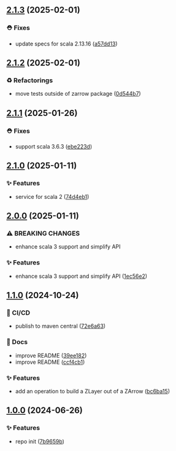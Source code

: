 ## [2.1.3](https://github.com/broij/zarrow/compare/v2.1.2...v2.1.3) (2025-02-01)

### ⛑️ Fixes

* update specs for scala 2.13.16 ([a57dd13](https://github.com/broij/zarrow/commit/a57dd134609a9ba3ae4e6fcd1995a394c2218ede))

## [2.1.2](https://github.com/broij/zarrow/compare/v2.1.1...v2.1.2) (2025-02-01)

### ♻️ Refactorings

* move tests outside of zarrow package ([0d544b7](https://github.com/broij/zarrow/commit/0d544b7c71394d530039c602ff37188ca9e040c2))

## [2.1.1](https://github.com/broij/zarrow/compare/v2.1.0...v2.1.1) (2025-01-26)

### ⛑️ Fixes

* support scala 3.6.3 ([ebe223d](https://github.com/broij/zarrow/commit/ebe223d920fc5d8fc9c849660c8ca8249f57c059))

## [2.1.0](https://github.com/broij/zarrow/compare/v2.0.0...v2.1.0) (2025-01-11)

### ✨ Features

* service for scala 2 ([74d4eb1](https://github.com/broij/zarrow/commit/74d4eb1a6bae20ce256415e09d95b2a3d8eff068))

## [2.0.0](https://github.com/broij/zarrow/compare/v1.1.0...v2.0.0) (2025-01-11)

### ⚠ BREAKING CHANGES

* enhance scala 3 support and simplify API

### ✨ Features

* enhance scala 3 support and simplify API ([1ec56e2](https://github.com/broij/zarrow/commit/1ec56e2383793a597bf99df21792c258047c1bff))

## [1.1.0](https://github.com/broij/zarrow/compare/v1.0.0...v1.1.0) (2024-10-24)

### 👷 CI/CD

* publish to maven central ([72e6a63](https://github.com/broij/zarrow/commit/72e6a63b5dc4126f4a2ea90c543984f41d028b55))

### 📖 Docs

* improve README ([39ee182](https://github.com/broij/zarrow/commit/39ee182ecca42ac948df2ba7693e7e4b75b5c3c0))
* improve README ([ccf4cb1](https://github.com/broij/zarrow/commit/ccf4cb12246bbf56e9926ab7d9bb96a9b68000d3))

### ✨ Features

* add an operation to build a ZLayer out of a ZArrow ([bc6ba15](https://github.com/broij/zarrow/commit/bc6ba156fac26259929a9ebb9f98f4766ce49bbb))

## [1.0.0](https://github.com/broij/zarrow/compare/...v1.0.0) (2024-06-26)

### ✨ Features

* repo init ([7b9659b](https://github.com/broij/zarrow/commit/7b9659b4a062b22c103e4d1d6a368d46e29c6634))
